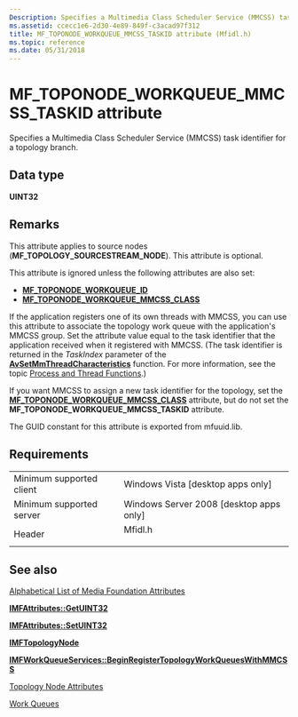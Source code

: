 ```yaml
---
Description: Specifies a Multimedia Class Scheduler Service (MMCSS) task identifier for a topology branch.
ms.assetid: ccecc1e6-2d30-4e89-849f-c3acad97f312
title: MF_TOPONODE_WORKQUEUE_MMCSS_TASKID attribute (Mfidl.h)
ms.topic: reference
ms.date: 05/31/2018
---
```


# MF\_TOPONODE\_WORKQUEUE\_MMCSS\_TASKID attribute

Specifies a Multimedia Class Scheduler Service (MMCSS) task identifier for a topology branch.

## Data type

**UINT32**

## Remarks

This attribute applies to source nodes (**MF\_TOPOLOGY\_SOURCESTREAM\_NODE**). This attribute is optional.

This attribute is ignored unless the following attributes are also set:

-   [**MF\_TOPONODE\_WORKQUEUE\_ID**](mf-toponode-workqueue-id-attribute.md)
-   [**MF\_TOPONODE\_WORKQUEUE\_MMCSS\_CLASS**](mf-toponode-workqueue-mmcss-class-attribute.md)

If the application registers one of its own threads with MMCSS, you can use this attribute to associate the topology work queue with the application's MMCSS group. Set the attribute value equal to the task identifier that the application received when it registered with MMCSS. (The task identifier is returned in the *TaskIndex* parameter of the [**AvSetMmThreadCharacteristics**](/windows/win32/api/avrt/nf-avrt-avsetmmthreadcharacteristicsa) function. For more information, see the topic [Process and Thread Functions](../procthread/process-and-thread-functions.md).)

If you want MMCSS to assign a new task identifier for the topology, set the [**MF\_TOPONODE\_WORKQUEUE\_MMCSS\_CLASS**](mf-toponode-workqueue-mmcss-class-attribute.md) attribute, but do not set the **MF\_TOPONODE\_WORKQUEUE\_MMCSS\_TASKID** attribute.

The GUID constant for this attribute is exported from mfuuid.lib.

## Requirements



|                                     |                                                                                    |
|-------------------------------------|------------------------------------------------------------------------------------|
| Minimum supported client<br/> | Windows Vista \[desktop apps only\]<br/>                                     |
| Minimum supported server<br/> | Windows Server 2008 \[desktop apps only\]<br/>                               |
| Header<br/>                   | <dl> <dt>Mfidl.h</dt> </dl> |



## See also

<dl> <dt>

[Alphabetical List of Media Foundation Attributes](alphabetical-list-of-media-foundation-attributes.md)
</dt> <dt>

[**IMFAttributes::GetUINT32**](/windows/desktop/api/mfobjects/nf-mfobjects-imfattributes-getuint32)
</dt> <dt>

[**IMFAttributes::SetUINT32**](/windows/desktop/api/mfobjects/nf-mfobjects-imfattributes-setuint32)
</dt> <dt>

[**IMFTopologyNode**](/windows/desktop/api/mfidl/nn-mfidl-imftopologynode)
</dt> <dt>

[**IMFWorkQueueServices::BeginRegisterTopologyWorkQueuesWithMMCSS**](/windows/desktop/api/mfidl/nf-mfidl-imfworkqueueservices-beginregistertopologyworkqueueswithmmcss)
</dt> <dt>

[Topology Node Attributes](topology-node-attributes.md)
</dt> <dt>

[Work Queues](work-queues.md)
</dt> </dl>

 

 